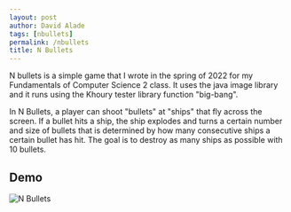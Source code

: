 ```yaml
---
layout: post
author: David Alade
tags: [nbullets]
permalink: /nbullets
title: N Bullets
---
```


 N bullets is a simple game that I wrote in the spring of 2022 for my Fundamentals of Computer Science 2 class. It uses the java image library and it runs using the Khoury tester library function "big-bang".

In N Bullets, a player can shoot "bullets" at "ships" that fly across the screen. If a bullet hits a ship, the ship explodes and turns a certain number and size of bullets that is determined by how many consecutive ships a certain bullet has hit. The goal is to destroy as many ships as possible with 10 bullets. 

## Demo

![N Bullets](https://media.giphy.com/media/vJYiEgxBHhvFLbwUjm/giphy.gif) 
